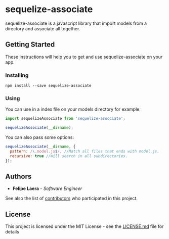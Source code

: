 
# sequelize-associate

sequelize-associate is a javascript library that import models from a directory and associate all together.

## Getting Started

These instructions will help you to get and use sequelize-associate on your app.

### Installing

```
npm install --save sequelize-associate
```

### Using

You can use in a index file on your models directory for example: 

```js
import sequelizeAssociate from 'sequelize-associate';

sequelizeAssociate(__dirname);
```

You can also pass some options:

```js
sequelizeAssociate(__dirname, { 
  pattern: /\.model.js$/, //Match all files that ends with model.js.
  recursive: true //Will search in all subdirectories.
});
```

## Authors

*  **Felipe Laera** - *Software Engineer*

See also the list of [contributors](https://github.com/LaeraFelipe/sequelize-associate/contributors) who participated in this project.
  

## License

This project is licensed under the MIT License - see the [LICENSE.md](https://github.com/LaeraFelipe/sequelize-associate/blob/master/LICENSE.md) file for details
  